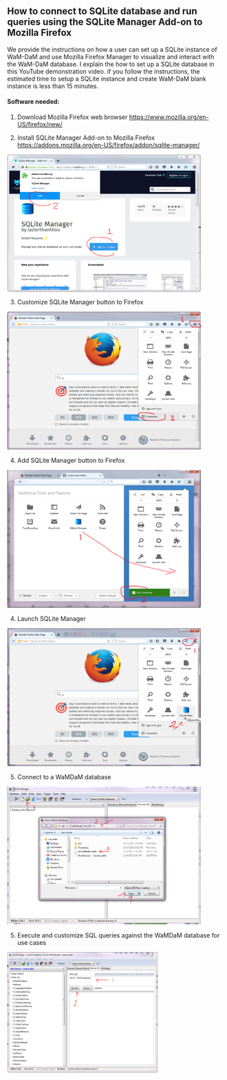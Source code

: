 ## How to connect to SQLite database and run queries using the SQLite Manager Add-on to Mozilla Firefox

We provide the instructions on how a user can set up a SQLite instance of WaM-DaM and use Mozilla Firefox Manager to visualize and interact with the WaM-DaM database. I explain the how to set up a SQLite database in this YouTube demonstration video. if you follow the instructions, the estimated time to setup a SQLite instance and create WaM-DaM blank instance is less than 15 minutes.

#### Software needed:

1. Download Mozilla Firefox web browser
https://www.mozilla.org/en-US/firefox/new/

2.	Install SQLite Manager Add-on to Mozilla Firefox
https://addons.mozilla.org/en-US/firefox/addon/sqlite-manager/    
<img src="/UseCases_files/3SQLite_database/SQLite_Manager_screenshots/add0.PNG" alt="alt text" align="center" width="450" height="320">   

3. Customize SQLite Manager button to Firefox     
<img src="/UseCases_files/3SQLite_database/SQLite_Manager_screenshots//add.PNG" alt="alt text" width="450" height="320">

4. Add SQLite Manager button to Firefox    
<img src="/UseCases_files/3SQLite_database/SQLite_Manager_screenshots/add2.PNG" alt="alt text" width="450" height="320">

4. Launch SQLite Manager    
<img src="/UseCases_files/3SQLite_database/SQLite_Manager_screenshots/Launch_it.PNG" alt="alt text" width="450" height="320">

5. Connect to a WaMDaM database
<img src="/UseCases_files/3SQLite_database/SQLite_Manager_screenshots/connect.PNG" alt="alt text" width="450" height="320">

5. Execute and customize SQL queries against the WaMDaM database for use cases   
<img src="/UseCases_files/3SQLite_database/SQLite_Manager_screenshots/execute.PNG" alt="alt text" width="350" height="280">   
